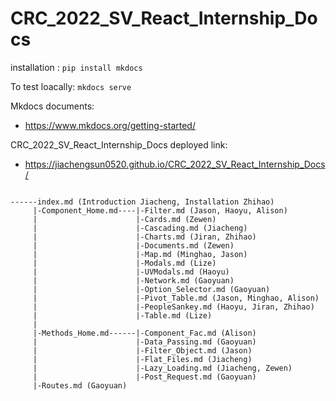 # CRC_2022_SV_React_Internship_Docs
installation : 
```pip install mkdocs```

To test loacally:
```mkdocs serve```
 
Mkdocs documents: 
 - https://www.mkdocs.org/getting-started/

CRC_2022_SV_React_Internship_Docs deployed link: 
 - https://jiachengsun0520.github.io/CRC_2022_SV_React_Internship_Docs/


```

------index.md (Introduction Jiacheng, Installation Zhihao)
     |-Component_Home.md----|-Filter.md (Jason, Haoyu, Alison)
     |                      |-Cards.md (Zewen)
     |                      |-Cascading.md (Jiacheng)
     |                      |-Charts.md (Jiran, Zhihao)
     |                      |-Documents.md (Zewen)
     |                      |-Map.md (Minghao, Jason)
     |                      |-Modals.md (Lize)
     |                      |-UVModals.md (Haoyu)
     |                      |-Network.md (Gaoyuan)
     |                      |-Option_Selector.md (Gaoyuan)
     |                      |-Pivot_Table.md (Jason, Minghao, Alison)
     |                      |-PeopleSankey.md (Haoyu, Jiran, Zhihao)
     |                      |-Table.md (Lize)
     |
     |-Methods_Home.md------|-Component_Fac.md (Alison)
     |                      |-Data_Passing.md (Gaoyuan)
     |                      |-Filter_Object.md (Jason)
     |                      |-Flat_Files.md (Jiacheng)
     |                      |-Lazy_Loading.md (Jiacheng, Zewen)
     |                      |-Post_Request.md (Gaoyuan)
     |-Routes.md (Gaoyuan)
```
